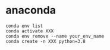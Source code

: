 # anaconda

```shell
conda env list
conda activate XXX
conda env remove --name your_env_name
conda create -n XXX python=3.8
```
